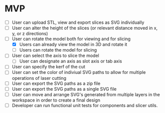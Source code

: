 # MVP
- [ ] User can upload STL, view and export slices as SVG individually
- [ ] User can alter the height of the slices (or relevant distance moved in x, y, or z directions)
- [ ] User can rotate the model both for viewing and for slicing
    - [X] Users can already view the model in 3D and rotate it
    - [ ] Users can rotate the model for slicing
- [ ] User can select the axis to slice the model
    - [ ] User can designate an axis as slot axis or tab axis
- [ ] User can specify the kerf of the cut
- [ ] User can set the color of indiviual SVG paths to allow for multiple operations of laser cutting
- [ ] User can export the SVG paths as a zip file
- [ ] User can export the SVG paths as a single SVG file
- [ ] User can move and arrange SVG's generated from multiple layers in the workspace in order to create a final design
- [ ] Developer can run functional unit tests for components and slicer utils. 